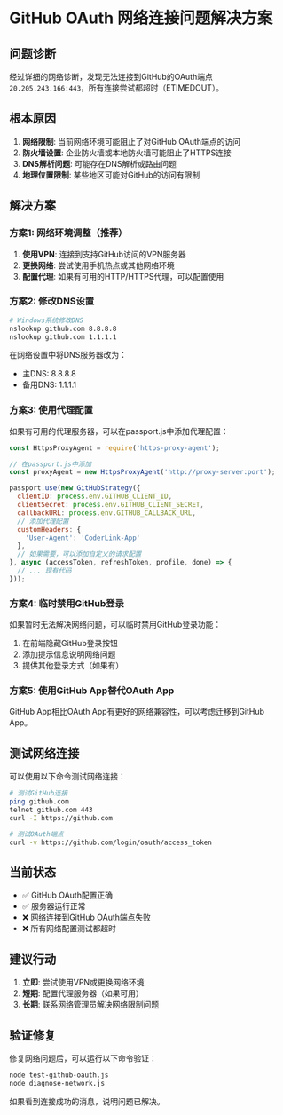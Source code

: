 # GitHub OAuth 网络连接问题解决方案

## 问题诊断

经过详细的网络诊断，发现无法连接到GitHub的OAuth端点 `20.205.243.166:443`，所有连接尝试都超时（ETIMEDOUT）。

## 根本原因

1. **网络限制**: 当前网络环境可能阻止了对GitHub OAuth端点的访问
2. **防火墙设置**: 企业防火墙或本地防火墙可能阻止了HTTPS连接
3. **DNS解析问题**: 可能存在DNS解析或路由问题
4. **地理位置限制**: 某些地区可能对GitHub的访问有限制

## 解决方案

### 方案1: 网络环境调整（推荐）

1. **使用VPN**: 连接到支持GitHub访问的VPN服务器
2. **更换网络**: 尝试使用手机热点或其他网络环境
3. **配置代理**: 如果有可用的HTTP/HTTPS代理，可以配置使用

### 方案2: 修改DNS设置

```bash
# Windows系统修改DNS
nslookup github.com 8.8.8.8
nslookup github.com 1.1.1.1
```

在网络设置中将DNS服务器改为：
- 主DNS: 8.8.8.8
- 备用DNS: 1.1.1.1

### 方案3: 使用代理配置

如果有可用的代理服务器，可以在passport.js中添加代理配置：

```javascript
const HttpsProxyAgent = require('https-proxy-agent');

// 在passport.js中添加
const proxyAgent = new HttpsProxyAgent('http://proxy-server:port');

passport.use(new GitHubStrategy({
  clientID: process.env.GITHUB_CLIENT_ID,
  clientSecret: process.env.GITHUB_CLIENT_SECRET,
  callbackURL: process.env.GITHUB_CALLBACK_URL,
  // 添加代理配置
  customHeaders: {
    'User-Agent': 'CoderLink-App'
  },
  // 如果需要，可以添加自定义的请求配置
}, async (accessToken, refreshToken, profile, done) => {
  // ... 现有代码
}));
```

### 方案4: 临时禁用GitHub登录

如果暂时无法解决网络问题，可以临时禁用GitHub登录功能：

1. 在前端隐藏GitHub登录按钮
2. 添加提示信息说明网络问题
3. 提供其他登录方式（如果有）

### 方案5: 使用GitHub App替代OAuth App

GitHub App相比OAuth App有更好的网络兼容性，可以考虑迁移到GitHub App。

## 测试网络连接

可以使用以下命令测试网络连接：

```bash
# 测试GitHub连接
ping github.com
telnet github.com 443
curl -I https://github.com

# 测试OAuth端点
curl -v https://github.com/login/oauth/access_token
```

## 当前状态

- ✅ GitHub OAuth配置正确
- ✅ 服务器运行正常
- ❌ 网络连接到GitHub OAuth端点失败
- ❌ 所有网络配置测试都超时

## 建议行动

1. **立即**: 尝试使用VPN或更换网络环境
2. **短期**: 配置代理服务器（如果可用）
3. **长期**: 联系网络管理员解决网络限制问题

## 验证修复

修复网络问题后，可以运行以下命令验证：

```bash
node test-github-oauth.js
node diagnose-network.js
```

如果看到连接成功的消息，说明问题已解决。